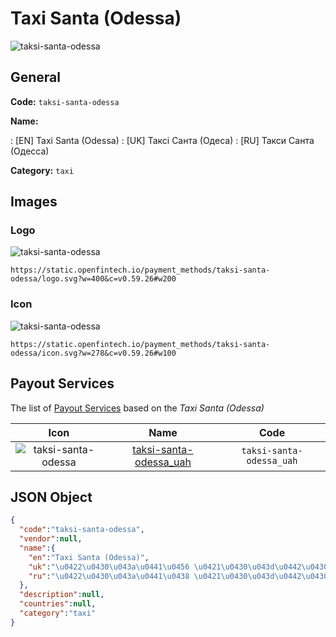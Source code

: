 
# Taxi Santa (Odessa) 
![taksi-santa-odessa](https://static.openfintech.io/payment_methods/taksi-santa-odessa/logo.svg?w=400&c=v0.59.26#w200)  

## General 
**Code:** `taksi-santa-odessa` 
 
**Name:** 
 
:	[EN] Taxi Santa (Odessa) 
:	[UK] Таксі Санта (Одеса) 
:	[RU] Такси Санта (Одесса) 
 
**Category:** `taxi` 
 

## Images 

### Logo 
![taksi-santa-odessa](https://static.openfintech.io/payment_methods/taksi-santa-odessa/logo.svg?w=400&c=v0.59.26#w200)  

```
https://static.openfintech.io/payment_methods/taksi-santa-odessa/logo.svg?w=400&c=v0.59.26#w200
```  

### Icon 
![taksi-santa-odessa](https://static.openfintech.io/payment_methods/taksi-santa-odessa/icon.svg?w=278&c=v0.59.26#w100)  

```
https://static.openfintech.io/payment_methods/taksi-santa-odessa/icon.svg?w=278&c=v0.59.26#w100
```  

## Payout Services 
 
The list of [Payout Services](/payout-services/) based on the _Taxi Santa (Odessa)_ 

|Icon|Name|Code| 
|:---:|:---:|:---:| 
|![taksi-santa-odessa](https://static.openfintech.io/payout_methods/taksi-santa-odessa/icon.svg?w=278&c=v0.59.26#w40) |[taksi-santa-odessa_uah](/payout-services/taksi-santa-odessa_uah/)|`taksi-santa-odessa_uah`| 
 

## JSON Object 

```json
{
  "code":"taksi-santa-odessa",
  "vendor":null,
  "name":{
    "en":"Taxi Santa (Odessa)",
    "uk":"\u0422\u0430\u043a\u0441\u0456 \u0421\u0430\u043d\u0442\u0430 (\u041e\u0434\u0435\u0441\u0430)",
    "ru":"\u0422\u0430\u043a\u0441\u0438 \u0421\u0430\u043d\u0442\u0430 (\u041e\u0434\u0435\u0441\u0441\u0430)"
  },
  "description":null,
  "countries":null,
  "category":"taxi"
}
```  
